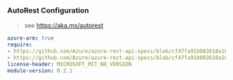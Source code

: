 ### AutoRest Configuration

> see https://aka.ms/autorest

``` yaml
azure-arm: true
require:
- https://github.com/Azure/azure-rest-api-specs/blob/cf47fa91b882618a1043e3aeb5803b3a7397cd08/specification/webpubsub/resource-manager/readme.md
- https://github.com/Azure/azure-rest-api-specs/blob/cf47fa91b882618a1043e3aeb5803b3a7397cd08/specification/webpubsub/resource-manager/readme.go.md
license-header: MICROSOFT_MIT_NO_VERSION
module-version: 0.2.1

```